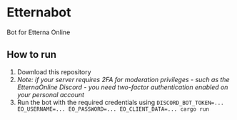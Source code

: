 # Etternabot
Bot for Etterna Online

## How to run
1. Download this repository
1. _Note: if your server requires 2FA for moderation privileges - such as the EtternaOnline Discord - you need two-factor authentication enabled on your personal account_
1. Run the bot with the required credentials using `DISCORD_BOT_TOKEN=... EO_USERNAME=... EO_PASSWORD=... EO_CLIENT_DATA=... cargo run`
